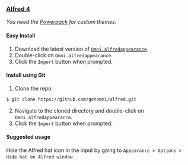 ### [Alfred 4](https://alfredapp.com)

_You need the [Powerpack](https://www.alfredapp.com/powerpack) for custom themes._

#### Easy Install

1. Download the latest version of [`Omni.alfredappearance`](https://github.com/getomni/alfred/releases/latest/download/Omni.alfredappearance).
2. Double-click on `Omni.alfredappearance`.
3. Click the `Import` button when prompted.

#### Install using Git

1. Clone the repo:
```sh
$ git clone https://github.com/getomni/alfred.git
```
2. Navigate to the cloned directory and double-click on `Omni.alfredappearance`.
3. Click the `Import` button when prompted.

#### Suggested usage

Hide the Alfred hat icon in the input by going to  `Appearance > Options > Hide hat on Alfred window`.
